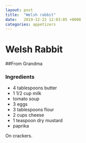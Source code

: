 ```yaml
---
layout: post
title:  "Welsh rabbit"
date:   2019-12-22 12:03:05 +0000
categories: appetizers
---
```


# Welsh Rabbit
##From Grandma
### Ingredients
* 4 tablespoons butter
* 1 1/2 cup milk
* tomato soup
* 3 eggs
* 3 tablespoons flour
* 2 cups cheese
* 1 teaspoon dry mustard
* paprika


On crackers.
